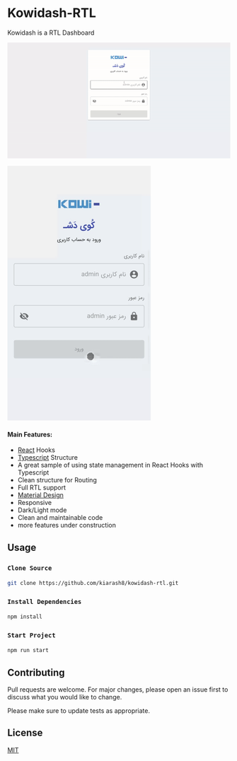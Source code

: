 # Kowidash-RTL

Kowidash is a RTL Dashboard

![Demo CountPages alpha](https://github.com/kiarash8/kowidash-rtl/blob/main/presentation/desk.gif)


![Demo CountPages alpha](https://github.com/kiarash8/kowidash-rtl/blob/main/presentation/mobile.gif)

#### Main Features:
- [React](https://reactjs.org/) Hooks
- [Typescript](https://www.typescriptlang.org/) Structure
- A great sample of using state management in React Hooks with Typescript
- Clean structure for Routing
- Full RTL support
- [Material Design](https://material-ui.com/)
- Responsive
- Dark/Light mode
- Clean and maintainable code
- more features under construction


## Usage


### `Clone Source`
```bash
git clone https://github.com/kiarash8/kowidash-rtl.git
```

### `Install Dependencies`
```bash
npm install
```

### `Start Project`

```bash
npm run start
```

## Contributing
Pull requests are welcome. For major changes, please open an issue first to discuss what you would like to change.

Please make sure to update tests as appropriate.

## License
[MIT](https://choosealicense.com/licenses/mit/)